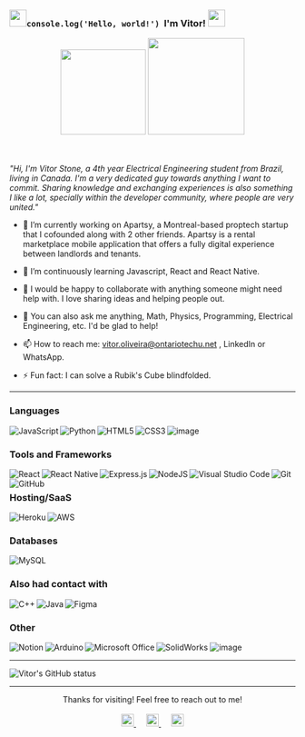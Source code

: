 
### <img src="https://media.giphy.com/media/a74pSGN7wvT7a/giphy.gif" width="30">```console.log('Hello, world!')```&nbsp; I'm Vitor! <img src="https://media.giphy.com/media/LQo5HzZnmZQ74Uc8tI/giphy.gif" width="30">



<div align="center">
<img  src="https://media.giphy.com/media/YO55LVVJc7G7yH62Wp/giphy.gif" width="150">
<img  src="https://media.giphy.com/media/AJyZ8pe5wK2GIGwjvX/giphy.gif" width="170">
</div>

<br />
<br />

_"Hi, I'm Vitor Stone, a 4th year Electrical Engineering student from Brazil, living in Canada. I'm a very dedicated guy towards anything I want to commit. Sharing knowledge and exchanging experiences is also something I like a lot, specially within the developer community, where people are very united."_

- :house_with_garden: I’m currently working on Apartsy, a Montreal-based proptech startup that I cofounded along with 2 other friends. Apartsy is a rental marketplace mobile application that offers a fully digital experience between landlords and tenants. 
- 🌱 I’m continuously learning Javascript, React and React Native.
- 👯 I would be happy to collaborate with anything someone might need help with. I love sharing ideas and helping people out.
- 💬 You can also ask me anything, Math, Physics, Programming, Electrical Engineering, etc. I'd be glad to help!
- 📫 How to reach me: vitor.oliveira@ontariotechu.net , LinkedIn or WhatsApp. 

- ⚡ Fun fact: I can solve a Rubik's Cube blindfolded. 
---
### Languages

<img align="left" alt="JavaScript" src="https://img.shields.io/badge/javascript-%23323330.svg?style=for-the-badge&logo=javascript&logoColor=%23F7DF1E">
<img  align="left" alt="Python" src="https://img.shields.io/badge/python-%2314354C.svg?style=for-the-badge&logo=python&logoColor=white">
<img  align="left" alt="HTML5" src="https://img.shields.io/badge/html5-%23E34F26.svg?style=for-the-badge&logo=html5&logoColor=white">
<img  align="left" alt="CSS3" src="https://img.shields.io/badge/css3-%231572B6.svg?style=for-the-badge&logo=css3&logoColor=white"/>  

![image](https://user-images.githubusercontent.com/80420508/124706625-9d111c80-dec5-11eb-918f-1f43b310452a.png)
### Tools and Frameworks
<img align="left" alt="React" src="https://img.shields.io/badge/react-%2320232a.svg?style=for-the-badge&logo=react&logoColor=%2361DAFB">
<img  align="left" alt="React Native" src="https://img.shields.io/badge/react_native-%2320232a.svg?style=for-the-badge&logo=react&logoColor=%2361DAFB">
<img align="left" alt="Express.js" src="https://img.shields.io/badge/express.js-%23404d59.svg?style=for-the-badge&logo=express&logoColor=%2361DAFB">
<img  align="left" alt="NodeJS" src="https://img.shields.io/badge/node.js-%2343853D.svg?style=for-the-badge&logo=node-dot-js&logoColor=white">
<img align="left" alt="Visual Studio Code" src="https://img.shields.io/badge/VisualStudioCode-0078d7.svg?style=for-the-badge&logo=visual-studio-code&logoColor=white">
<img align="left" alt="Git" src="https://img.shields.io/badge/git-%23F05033.svg?style=for-the-badge&logo=git&logoColor=white"/>
<img align="left" alt="GitHub" src="https://img.shields.io/badge/github-%23121011.svg?style=for-the-badge&logo=github&logoColor=white"/></br>  

### Hosting/SaaS
<img align="left" alt="Heroku" src="https://img.shields.io/badge/heroku-%23430098.svg?style=for-the-badge&logo=heroku&logoColor=white"/>
<img align="left" alt="AWS" src="https://img.shields.io/badge/AWS-%23FF9900.svg?style=for-the-badge&logo=amazon-aws&logoColor=white"/></br>

### Databases
<img alt="MySQL" src="https://img.shields.io/badge/mysql-%2300f.svg?style=for-the-badge&logo=mysql&logoColor=white"/></br>

### Also had contact with

<img align="left" alt="C++" src="https://img.shields.io/badge/c++-%2300599C.svg?style=for-the-badge&logo=c%2B%2B&logoColor=white"/>
<img align="left" alt="Java" src="https://img.shields.io/badge/java-%23ED8B00.svg?style=for-the-badge&logo=java&logoColor=white"/>
<img align="left" alt="Figma" src="https://img.shields.io/badge/figma-%23F24E1E.svg?style=for-the-badge&logo=figma&logoColor=white"/>
</br>

### Other

<img align="left" alt="Notion" src="https://img.shields.io/badge/Notion-%23000000.svg?style=for-the-badge&logo=notion&logoColor=white"/>
<img align="left" alt="Arduino" src="https://img.shields.io/badge/-Arduino-00979D?style=for-the-badge&logo=Arduino&logoColor=white"/>
<img align="left" alt="Microsoft Office" src="https://img.shields.io/badge/Microsoft_Office-D83B01?style=for-the-badge&logo=microsoft-office&logoColor=white" />

![SolidWorks](https://user-images.githubusercontent.com/80420508/124713886-19f4c400-decf-11eb-93c9-58a22719559a.png) ![image](https://user-images.githubusercontent.com/80420508/124714196-76f07a00-decf-11eb-8f6c-2a71541f6ba5.png)






---

![Vitor's GitHub status](https://github-readme-stats.vercel.app/api?username=vitorstone&show_icons=true&hide_border=true&theme=gotham)

---
<div align="center">
  Thanks for visiting! Feel free to reach out to me!
</div>
 </br>
<div align="center">
<a href="https://www.linkedin.com/in/vitorstone/">
  <img  alt="Vitor's LinkedIN" width="22px" src="https://cdn.jsdelivr.net/npm/simple-icons@v3/icons/linkedin.svg" />
</a>
 &emsp;
<a href="https://api.whatsapp.com/send?phone=5592982658109">
  <img  alt="Vitor's WhatsApp" width="22px" src="https://cdn.jsdelivr.net/npm/simple-icons@v3/icons/whatsapp.svg" />
</a>
 &emsp;
<a href="https://mail.google.com/mail/?view=cm&fs=1&to=vitor.oliveira@ontariotechu.net">
  <img  alt="Vitor's Email" width="22px" src="https://cdn.jsdelivr.net/npm/simple-icons@v3/icons/gmail.svg" />
</a>
</div>


<!--
**vitorstone/vitorstone** is a ✨ _special_ ✨ repository because its `README.md` (this file) appears on your GitHub profile.

Here are some ideas to get you started:

- 🔭 I’m currently working on 
- 🌱 I’m currently learning ...
- 👯 I’m looking to collaborate on ...
- 🤔 I’m looking for help with ...
- 💬 Ask me about ...
- 📫 How to reach me: ...
- 😄 Pronouns: ...
- ⚡ Fun fact: ...
-->
